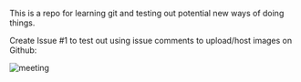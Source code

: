 This is a repo for learning git and testing out potential new ways of doing things. 

Create Issue #1 to test out using issue comments to upload/host images on Github:

![meeting](https://cloud.githubusercontent.com/assets/1933347/21013956/f6c6aa50-bd29-11e6-8686-fa990795cfb9.jpg)

